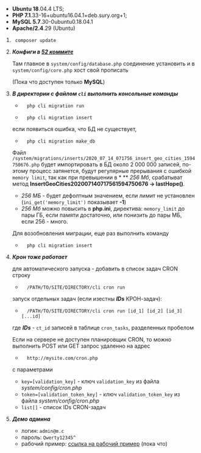 * **Ubuntu 18**.04.4 LTS;
* **PHP 7.1**.33-16+ubuntu16.04.1+deb.sury.org+1;
* **MySQL 5.7**.30-0ubuntu0.18.04.1
* **Apache/2.4**.29 (Ubuntu)

1.		composer update

2. ***Конфиги в [52 коммите](https://github.com/ivan-matthews/demo/commit/0716284f4e99368fa18d2e9f8760b054114aaae6 "0716284f4e99368fa18d2e9f8760b054114aaae6")***

	Там главное в ``system/config/database.php`` соединение установить
	и в ``system/config/core.php`` хост свой прописать

	(Пока что доступен только **MySQL**)

3. ***В директории с файлом `cli` выполнить консольные команды*** 

	*		php cli migration run
	*		php cli migration insert

	если появиться ошибка, что БД не существует,

	* 		php cli migration make_db

	Файл ``/system/migrations/inserts/2020_07_14_071756_insert_geo_cities_1594750676.php``
	будет импортировать в БД около 2 000 000 записей, по-этому процесс затянется,
	будут регулярные прерывания с ошибкой `memory limit`, так как при превышении 
	в * ** *256 Мб*, срабатыват метод **InsertGeoCities202007140717561594750676 -> lastHope()**.
	
	* *256 МБ* - будет дефолтным значением, если лимит не установлен (`ini_get('memory_limit')` показывает **-1**)
	* *256 Мб* можно повысить в **php.ini**, директива: `memory_limit` до пары ГБ, если памяти достаточно, или понизить до пары МБ, если 256 - много.

	Для возобновления миграции, еще раз выполнить команду
	*		php cli migration insert

4. ***Крон тоже работает***

	для автоматического запуска - добавить в список задач CRON строку

	* 		/PATH/TO/SITE/DIRECTORY/cli cron run

	запуск отдельных задач (если изестны ***IDs*** КРОН-задач): 
	* 		/PATH/TO/SITE/DIRECTORY/cli cron run [id_1] [id_2] [id_3] [...id]
	где ***IDs*** - `ct_id` записей в таблице `cron_tasks`, разделенных пробелом

	Если на сервере не доступен планировщик CRON, то можно выполнить POST или GET запрос
	удаленно на адрес
	*		http://mysite.com/cron.php
	с параметрами 
	* `key=[validation_key]` - ключ `validation_key` из файла *system/config/cron.php*
	* `token=[validation_token_key]` -  ключ `validation_token_key` из файла *system/config/cron.php*
	* `list[]` - список IDs CRON-задач

5. ***Демо админа***

	* логин: `admin@m.c`
	* пароль: `Qwerty12345^`
	* рабочий пример: [ссылка на рабочий пример](http://demo-site.atwebpages.com) (пока что)
	
